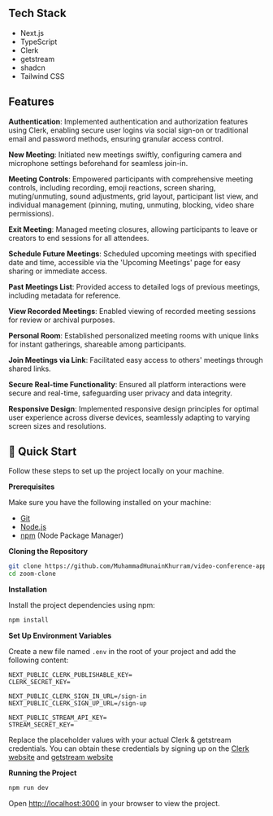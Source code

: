 ## <a name="tech-stack">Tech Stack</a>

- Next.js
- TypeScript
- Clerk
- getstream
- shadcn
- Tailwind CSS

## <a name="features">Features</a>

**Authentication**: Implemented authentication and authorization features using Clerk, enabling secure user logins via social sign-on or traditional email and password methods, ensuring granular access control.

**New Meeting**: Initiated new meetings swiftly, configuring camera and microphone settings beforehand for seamless join-in.

**Meeting Controls**: Empowered participants with comprehensive meeting controls, including recording, emoji reactions, screen sharing, muting/unmuting, sound adjustments, grid layout, participant list view, and individual management (pinning, muting, unmuting, blocking, video share permissions).

**Exit Meeting**: Managed meeting closures, allowing participants to leave or creators to end sessions for all attendees.

**Schedule Future Meetings**: Scheduled upcoming meetings with specified date and time, accessible via the 'Upcoming Meetings' page for easy sharing or immediate access.

**Past Meetings List**: Provided access to detailed logs of previous meetings, including metadata for reference.

**View Recorded Meetings**: Enabled viewing of recorded meeting sessions for review or archival purposes.

**Personal Room**: Established personalized meeting rooms with unique links for instant gatherings, shareable among participants.

**Join Meetings via Link**: Facilitated easy access to others' meetings through shared links.

**Secure Real-time Functionality**: Ensured all platform interactions were secure and real-time, safeguarding user privacy and data integrity.

**Responsive Design**: Implemented responsive design principles for optimal user experience across diverse devices, seamlessly adapting to varying screen sizes and resolutions.

## <a name="quick-start">🤸 Quick Start</a>

Follow these steps to set up the project locally on your machine.

**Prerequisites**

Make sure you have the following installed on your machine:

- [Git](https://git-scm.com/)
- [Node.js](https://nodejs.org/en)
- [npm](https://www.npmjs.com/) (Node Package Manager)

**Cloning the Repository**

```bash
git clone https://github.com/MuhammadHunainKhurram/video-conference-app.git
cd zoom-clone
```

**Installation**

Install the project dependencies using npm:

```bash
npm install
```

**Set Up Environment Variables**

Create a new file named `.env` in the root of your project and add the following content:

```env
NEXT_PUBLIC_CLERK_PUBLISHABLE_KEY=
CLERK_SECRET_KEY=

NEXT_PUBLIC_CLERK_SIGN_IN_URL=/sign-in
NEXT_PUBLIC_CLERK_SIGN_UP_URL=/sign-up

NEXT_PUBLIC_STREAM_API_KEY=
STREAM_SECRET_KEY=
```

Replace the placeholder values with your actual Clerk & getstream credentials. You can obtain these credentials by signing up on the [Clerk website](https://clerk.com/) and [getstream website](https://getstream.io/)

**Running the Project**

```bash
npm run dev
```

Open [http://localhost:3000](http://localhost:3000) in your browser to view the project.

